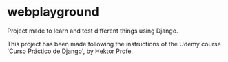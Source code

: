# webplayground 

Project made to learn and test different things using Django.

This project has been made following the instructions of the Udemy course 'Curso Práctico de Django', by Hektor Profe.